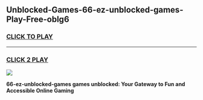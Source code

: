 
## Unblocked-Games-66-ez-unblocked-games-Play-Free-oblg6
<h3>
<a href="https://premium76.site?title=66-ez-unblocked-games&ref=10A">CLICK TO PLAY</a></h3>
<hr>

<h3>
<a href="https://premium76.site?title=66-ez-unblocked-games&ref=10A">CLICK 2 PLAY</a>
  
</h3>

<a href="https://premium76.site?title=66-ez-unblocked-games&ref=10A"><img src="https://clearcache.store/games.png"></a>


**66-ez-unblocked-games games unblocked: Your Gateway to Fun and Accessible Online Gaming**
